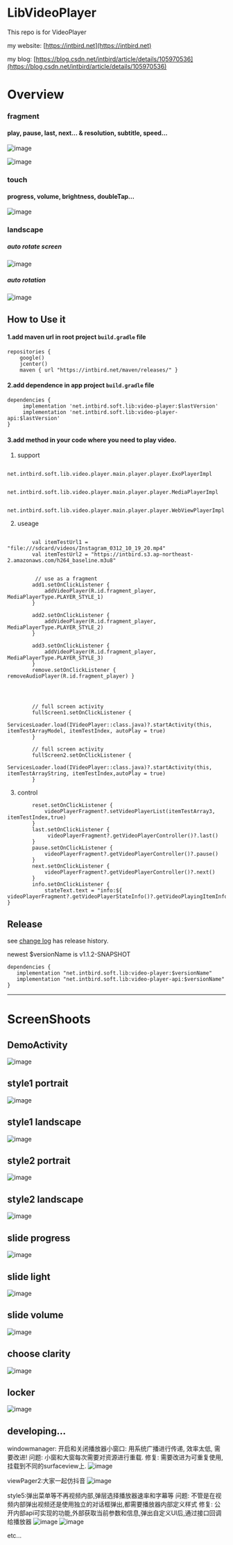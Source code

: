 LibVideoPlayer
========

This repo is for VideoPlayer

my website: [https://intbird.net](https://intbird.net)  

my blog: [https://blog.csdn.net/intbird/article/details/105970536](https://blog.csdn.net/intbird/article/details/105970536)

# Overview  
### fragment
#### play, pause, last, next... & resolution, subtitle, speed...
![image](screenshoots/00.png)

![image](screenshoots/0.png)

### touch
#### progress, volume, brightness, doubleTap...
![image](screenshoots/01.png)

### landscape
##### auto rotate screen 
![image](screenshoots/02.png)

##### auto rotation
![image](https://camo.githubusercontent.com/efdb70638a6f376337375820bde48de3d7fa10180ea74cf9d0f9e5e5cfc17dab/68747470733a2f2f696d672d626c6f672e6373646e696d672e636e2f32303230313031343137303934383332362e676966237069635f63656e746572)


How to Use it
--------
#### 1.add maven url in root project `build.gradle` file
```
repositories {
    google()
    jcenter()
    maven { url "https://intbird.net/maven/releases/" }
```


#### 2.add dependence in app project `build.gradle` file
```
dependencies {
     implementation 'net.intbird.soft.lib:video-player:$lastVersion'
     implementation 'net.intbird.soft.lib:video-player-api:$lastVersion'
}
```


#### 3.add method in your code where you need to play video.

1. support
```
        net.intbird.soft.lib.video.player.main.player.player.ExoPlayerImpl

        net.intbird.soft.lib.video.player.main.player.player.MediaPlayerImpl

        net.intbird.soft.lib.video.player.main.player.player.WebViewPlayerImpl

```

2. useage
```
        
        val itemTestUrl1 = "file:///sdcard/videos/Instagram_0312_10_19_20.mp4"
        val itemTestUrl2 = "https://intbird.s3.ap-northeast-2.amazonaws.com/h264_baseline.m3u8"


         // use as a fragment
        add1.setOnClickListener { 
            addVideoPlayer(R.id.fragment_player, MediaPlayerType.PLAYER_STYLE_1) 
        }
        
        add2.setOnClickListener { 
            addVideoPlayer(R.id.fragment_player, MediaPlayerType.PLAYER_STYLE_2)
        }

        add3.setOnClickListener { 
            addVideoPlayer(R.id.fragment_player, MediaPlayerType.PLAYER_STYLE_3)
        }
        remove.setOnClickListener { removeAudioPlayer(R.id.fragment_player) }


       

        // full screen activity
        fullScreen1.setOnClickListener {
            ServicesLoader.load(IVideoPlayer::class.java)?.startActivity(this, itemTestArrayModel, itemTestIndex, autoPlay = true)
        }

        // full screen activity
        fullScreen2.setOnClickListener {
            ServicesLoader.load(IVideoPlayer::class.java)?.startActivity(this, itemTestArrayString, itemTestIndex,autoPlay = true)
        }
```

3. control
```
        reset.setOnClickListener {
            videoPlayerFragment?.setVideoPlayerList(itemTestArray3, itemTestIndex,true)
        }
        last.setOnClickListener {
             videoPlayerFragment?.getVideoPlayerController()?.last() 
        }
        pause.setOnClickListener { 
            videoPlayerFragment?.getVideoPlayerController()?.pause()
        }
        next.setOnClickListener { 
            videoPlayerFragment?.getVideoPlayerController()?.next() 
        }
        info.setOnClickListener { 
            stateText.text = "info:${ videoPlayerFragment?.getVideoPlayerStateInfo()?.getVideoPlayingItemInfo()}" }

```


Release
--------
see [change log](CHANGELOG.md) has release history.

newest $versionName is v1.1.2-SNAPSHOT

```
dependencies {
   implementation "net.intbird.soft.lib:video-player:$versionName"
   implementation "net.intbird.soft.lib:video-player-api:$versionName"
}
```

------

# ScreenShoots

## DemoActivity  
![image](screenshoots/demo.png)

## style1 portrait
![image](screenshoots/1.png)

## style1 landscape
![image](screenshoots/2.png)

## style2 portrait
![image](screenshoots/3.png)

## style2 landscape
![image](screenshoots/4.png)

##  slide progress
![image](screenshoots/6.png)

## slide light
![image](screenshoots/7.png)

## slide volume
![image](screenshoots/8.png)

##  choose clarity
![image](screenshoots/9.png)


##  locker
![image](screenshoots/10.png)

##  developing...

windowmanager: 开启和关闭播放器小窗口: 用系统广播进行传递, 效率太低, 需要改进!
问题: 小窗和大窗每次需要对资源进行重载.
修复: 需要改进为可重复使用,挂载到不同的surfaceview上.
![image](https://user-images.githubusercontent.com/7553539/127447236-bf3be8a2-a039-4a9a-84b7-f6455509b6c1.png)

viewPager2:大家一起仿抖音
![image](https://user-images.githubusercontent.com/7553539/127447700-0d06370f-0912-4d13-b526-8eb06718d434.png)

style5:弹出菜单等不再视频内部,弹层选择播放器速率和字幕等
问题: 不管是在视频内部弹出视频还是使用独立的对话框弹出,都需要播放器内部定义样式
修复: 公开内部api可实现的功能,外部获取当前参数和信息,弹出自定义UI后,通过接口回调给播放器
![image](https://user-images.githubusercontent.com/7553539/127448087-9cb6a895-a54b-408d-ba6d-bbad94cd9a6a.png)
![image](https://user-images.githubusercontent.com/7553539/127448132-6249b8ec-a301-4edc-8279-4bf5c0094cbc.png)

etc...
